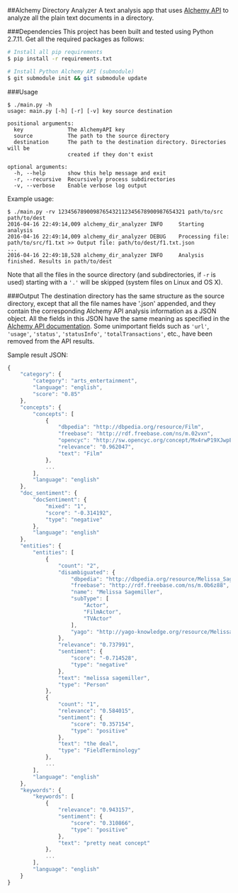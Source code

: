 ##Alchemy Directory Analyzer
A text analysis app that uses [Alchemy API](https://github.com/udeyrishi/alchemyapi_python/) to analyze all the plain text documents in a directory.


###Dependencies
This project has been built and tested using Python 2.7.11. Get all the required packages as follows:

```sh
# Install all pip requirements
$ pip install -r requirements.txt

# Install Python Alchemy API (submodule)
$ git submodule init && git submodule update
```

###Usage
```
$ ./main.py -h
usage: main.py [-h] [-r] [-v] key source destination

positional arguments:
  key              The AlchemyAPI key
  source           The path to the source directory
  destination      The path to the destination directory. Directories will be
                   created if they don't exist

optional arguments:
  -h, --help       show this help message and exit
  -r, --recursive  Recursively process subdirectories
  -v, --verbose    Enable verbose log output
```

Example usage:

```
$ ./main.py -rv 1234567890098765432112345678900987654321 path/to/src path/to/dest
2016-04-16 22:49:14,009 alchemy_dir_analyzer INFO     Starting analysis
2016-04-16 22:49:14,009 alchemy_dir_analyzer DEBUG    Processing file: path/to/src/f1.txt >> Output file: path/to/dest/f1.txt.json
...
2016-04-16 22:49:18,528 alchemy_dir_analyzer INFO     Analysis finished. Results in path/to/dest
```

Note that all the files in the source directory (and subdirectories, if ```-r``` is used) starting with a ```'.'``` will be skipped (system files on Linux and OS X).

###Output
The destination directory has the same structure as the source directory, except that all the file names have '.json' appended, and they contain the corresponding Alchemy API analysis information as a JSON object. All the fields in this JSON have the same meaning as specified in the [Alchemy API documentation](http://www.alchemyapi.com/api). Some unimportant fields such as ```'url'```, ```'usage'```, ```'status'```, ```'statusInfo'```, ```'totalTransactions'```, etc., have been removed from the API results.

Sample result JSON:

```js
{
    "category": {
        "category": "arts_entertainment",
        "language": "english",
        "score": "0.85"
    },
    "concepts": {
        "concepts": [
            {
                "dbpedia": "http://dbpedia.org/resource/Film",
                "freebase": "http://rdf.freebase.com/ns/m.02vxn",
                "opencyc": "http://sw.opencyc.org/concept/Mx4rwP19XJwpEbGdrcN5Y29ycA",
                "relevance": "0.962047",
                "text": "Film"
            },
            ...
        ],
        "language": "english"
    },
    "doc_sentiment": {
        "docSentiment": {
            "mixed": "1",
            "score": "-0.314192",
            "type": "negative"
        },
        "language": "english"
    },
    "entities": {
        "entities": [
            {
                "count": "2",
                "disambiguated": {
                    "dbpedia": "http://dbpedia.org/resource/Melissa_Sagemiller",
                    "freebase": "http://rdf.freebase.com/ns/m.0b6z88",
                    "name": "Melissa Sagemiller",
                    "subType": [
                        "Actor",
                        "FilmActor",
                        "TVActor"
                    ],
                    "yago": "http://yago-knowledge.org/resource/Melissa_Sagemiller"
                },
                "relevance": "0.737991",
                "sentiment": {
                    "score": "-0.714528",
                    "type": "negative"
                },
                "text": "melissa sagemiller",
                "type": "Person"
            },
            {
                "count": "1",
                "relevance": "0.584015",
                "sentiment": {
                    "score": "0.357154",
                    "type": "positive"
                },
                "text": "the deal",
                "type": "FieldTerminology"
            },
            ...
        ],
        "language": "english"
    },
    "keywords": {
        "keywords": [
            {
                "relevance": "0.943157",
                "sentiment": {
                    "score": "0.310866",
                    "type": "positive"
                },
                "text": "pretty neat concept"
            },
            ...
        ],
        "language": "english"
    }
}
```